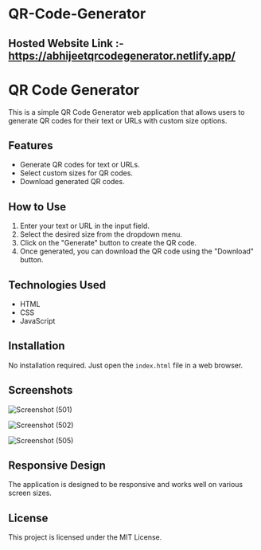 # QR-Code-Generator

## Hosted Website Link :- https://abhijeetqrcodegenerator.netlify.app/

# QR Code Generator

This is a simple QR Code Generator web application that allows users to generate QR codes for their text or URLs with custom size options.

## Features

- Generate QR codes for text or URLs.
- Select custom sizes for QR codes.
- Download generated QR codes.

## How to Use

1. Enter your text or URL in the input field.
2. Select the desired size from the dropdown menu.
3. Click on the "Generate" button to create the QR code.
4. Once generated, you can download the QR code using the "Download" button.

## Technologies Used

- HTML
- CSS
- JavaScript


## Installation

No installation required. Just open the `index.html` file in a web browser.

## Screenshots

![Screenshot (501)](https://github.com/AbhijeetKrMishra2/QR-Code-Generator/assets/139151966/2b889a4c-b854-4d2c-8dd8-9f94c469d5ae)

![Screenshot (502)](https://github.com/AbhijeetKrMishra2/QR-Code-Generator/assets/139151966/db38c726-52fb-468a-9679-725b181dc18a)

![Screenshot (505)](https://github.com/AbhijeetKrMishra2/QR-Code-Generator/assets/139151966/3e2ab883-f6e6-45f6-8318-06fd0b2ac633)


## Responsive Design

The application is designed to be responsive and works well on various screen sizes.

## License

This project is licensed under the MIT License.

